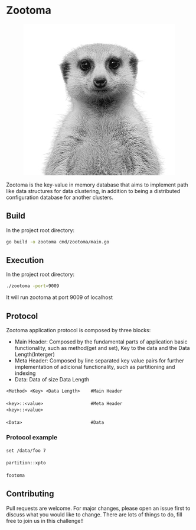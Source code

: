 # Zootoma

<p align="center">
  <img src="./resources/img/zooxap.jpg">
</p>

Zootoma is the key-value in memory database that aims to implement path like data structures for data clustering, in addition to being a distributed configuration database for another clusters.

## Build

In the project root directory:

```bash
go build -o zootoma cmd/zootoma/main.go
```

## Execution

In the project root directory:

```bash
./zootoma -port=9009
```

It will run zootoma at port 9009 of localhost

## Protocol

Zootoma application protocol is composed by three blocks:
- Main Header: Composed by the fundamental parts of application basic functionality, such as method(get and set), Key to the data and the Data Length(Interger)
- Meta Header: Composed by line separated key value pairs for further implementation of adicional functionality, such as partitioning and indexing
- Data: Data of size Data Length


```txt
<Method> <Key> <Data Length>    #Main Header

<key>::<value>                  #Meta Header
<key>::<value>

<Data>                          #Data
```

### Protocol example

```txt
set /data/foo 7

partition::xpto

footoma
```


## Contributing
Pull requests are welcome. For major changes, please open an issue first to discuss what you would like to change. There are lots of things to do, fill free to join us in this challenge!!
